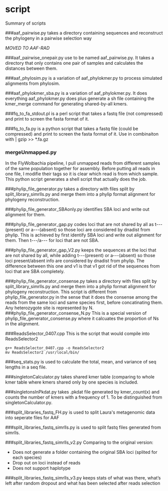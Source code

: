 script
======

Summary of scripts

###aaf_pairwise.py 
takes a directory containing sequences and reconstruct the phylogeny in a pairwise selection way

_MOVED TO AAF-RAD_ 

###aaf\_pairwise_onepair.py 
use to be named aaf_pairwise.py. It takes a directory that only contains one pair of samples and calculates the distances between them.

###aaf_phylosim.py 
is a variation of aaf_phylokmer.py to process simulated alignments from phylosim.

###aaf\_phylokmer_sba.py 
is a variation of aaf_phylokmer.py. It does everything aaf_phylokmer.py does plus generate a sh file containing the kmer_merge command for generating shared-by-all kmers.

###fq\_to\_fa_stdout.pl
is a perl script that takes a fastq file (not compressed) and print to screen the fasta format of it.

###fq\_to_fa.py
is a python script that takes a fastq file (could be compressed) and print to screen the fasta format of it. Use in combinaiton with | gzip >> *.fa.gz  

### mergeUnmapped.py
In the FlyWolbachia pipeline, I pull unmapped reads from different samples of the same population together for assembly. Before putting all reads in one file, I modifie their tags so it is clear which read is from which sample. This python script generates a shell script that actually does the job.

###phylip\_file_generator.py
takes a directory with files split by split_library_simrlls.py and merge them into a phylip format alignment for phylogeny reconstruction.

###phylip\_file\_generator_SBAonly.py
identifies SBA loci and write out alignment for them. 

###phylip\_file\_generator_gap.py
codes loci that are not shared by all as t---(present) or a---(absent) so those loci are considered by dnadist from phylip.
This is achieved by first identify SBA loci and write out alignment for them. Then t---/a--- for loci that are not SBA.

###phylip\_file\_generator\_gap_V2.py
keeps the sequences at the loci that are not shared by all, while adding t---(present) or a---(absent) so those loci present/absent info are considered by dnadist from phylip.
The difference between this one and v1 is that v1 got rid of the sequences from loci that are SBA completely.

###phylip\_file\_generator_consense.py
takes a directory with files split by split_library_simrlls.py and merge them into a phylip format alignment for phylogeny reconstruction.
  This script is different from phylip_file_generator.py in the sense that it does the consense among the reads from the same loci and same species first, before concatinating them. Any heterozygote site is represented by N.
###phylip\_file\_generator\_consense_N.py
This is a special version of phylip_file_generator_consense.py where it calcuates the proportion of Ns in the alignment.

###ReadsSelector_0407.cpp
This is the script that would compile into ReadsSelector2

	g++ ReadsSelector_0407.cpp -o ReadsSelector2
	mv ReadsSelector2 /usr/local/bin/


###seq_stats.py
is used to calculate the total, mean, and variance of seq lengths in a seq file.

###singletonCalculator.py
takes shared kmer table (comparing to whole kmer table where kmers shared only by one species is included.

###singletonsInPkdat.py
takes .pkdat file generated by kmer_count(x) and counts the number of kmers with a frequency of 1. To be distinguished from singletonCalculator.py.

###split\_libraries\_fastq_FH.py
is used to split Laura's metagenomic data into seperate files for AAF

###split\_libraries\_fastq\_simrlls.py
is used to split fastq files generated from simrlls.

###split\_libraries\_fastq\_simrlls_v2.py
Comparing to the original version:

+ Does not generate a folder containing the original SBA loci (splited for each species)
+ Drop out on loci instead of reads
+ Does not support haplotype

###split\_libraries\_fastq\_simrlls_v3.py
keeps stats of what was there, what’s left after random dropout and what has been selected after reads selection

